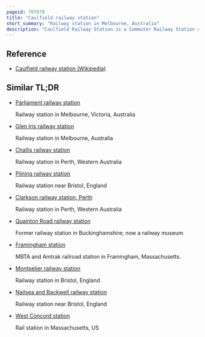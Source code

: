 ```yaml
---
pageid: 707870
title: "Caulfield railway station"
short_summary: "Railway station in Melbourne, Australia"
description: "Caulfield Railway Station is a Commuter Railway Station on the northern Boundary of Caulfield East, a Suburb of Melbourne, Victoria, Australia. Opened in 1879 and rebuilt from 1913 to 1914, the Station Complex is listed on the victorian Heritage Register and is noted as an Example of Federation Free Style Architecture. It is named for the nearby Caulfield Suburb Southwest of the Station."
---
```


## Reference

- [Caulfield railway station (Wikipedia)](https://en.wikipedia.org/?curid=707870)

## Similar TL;DR

- [Parliament railway station](/tldr/en/parliament-railway-station)

  Railway station in Melbourne, Victoria, Australia

- [Glen Iris railway station](/tldr/en/glen-iris-railway-station)

  Railway station in Melbourne, Australia

- [Challis railway station](/tldr/en/challis-railway-station)

  Railway station in Perth, Western Australia

- [Pilning railway station](/tldr/en/pilning-railway-station)

  Railway station near Bristol, England

- [Clarkson railway station, Perth](/tldr/en/clarkson-railway-station-perth)

  Railway station in Perth, Western Australia

- [Quainton Road railway station](/tldr/en/quainton-road-railway-station)

  Former railway station in Buckinghamshire; now a railway museum

- [Framingham station](/tldr/en/framingham-station)

  MBTA and Amtrak railroad station in Framingham, Massachusetts.

- [Montpelier railway station](/tldr/en/montpelier-railway-station)

  Railway station in Bristol, England

- [Nailsea and Backwell railway station](/tldr/en/nailsea-and-backwell-railway-station)

  Railway station near Bristol, England

- [West Concord station](/tldr/en/west-concord-station)

  Rail station in Massachusetts, US

